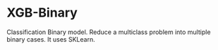 # XGB-Binary

Classification Binary model. Reduce a multiclass problem into multiple binary cases. It uses SKLearn.
